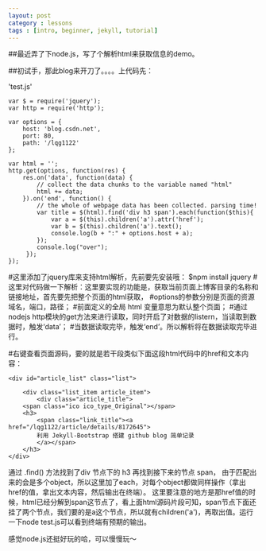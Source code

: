 ```yaml
---
layout: post
category : lessons
tags : [intro, beginner, jekyll, tutorial]
---
```


##最近弄了下node.js，写了个解析html来获取信息的demo。

##初试手，那此blog来开刀了。。。。上代码先：

'test.js'

	var $ = require('jquery');
	var http = require('http');

	var options = {
    	host: 'blog.csdn.net',
    	port: 80,
    	path: '/lqg1122'
	};

	var html = '';
	http.get(options, function(res) {
    	res.on('data', function(data) {
        	// collect the data chunks to the variable named "html"
       		html += data;
    	}).on('end', function() {
        	// the whole of webpage data has been collected. parsing time!
        	var title = $(html).find('div h3 span').each(function($this){
            	var a = $(this).children('a').attr('href');
            	var b = $(this).children('a').text();
            	console.log(b + ":" + options.host + a);
        	});
        	console.log("over");
    	 });
	});




#这里添加了jquery库来支持html解析，先前要先安装哦：
	$npm install jquery
#这里对代码做一下解析：这里要实现的功能是，获取当前页面上博客目录的名称和链接地址，首先要先把整个页面的html获取，
#options的参数分别是页面的资源域名，端口，路径；
#前面定义的全局 html 变量意思为默认整个页面；
#通过nodejs http模块的get方法来进行读取，同时开启了对数据的listern，当读取到数据时，触发‘data’；
#当数据读取完毕，触发‘end’。所以解析将在数据读取完毕进行。

#右键查看页面源码，要的就是若干段类似下面这段html代码中的href和文本内容：

	<div id="article_list" class="list">

    	<div class="list_item article_item">
        	<div class="article_title">
    	<span class="ico ico_type_Original"></span>
    	<h3>
        	<span class="link_title"><a href="/lqg1122/article/details/8172645">
        	利用 Jekyll-Bootstrap 搭建 github blog 简单记录
        	</a></span>
    	</h3>
	</div>




通过 .find() 方法找到了div 节点下的 h3 再找到接下来的节点 span，
由于匹配出来的会是多个object，所以这里加了each，对每个object都做同样操作（拿出href的值，拿出文本内容，然后输出在终端）。
这里要注意的地方是那href值的时候，html已经分解到span这节点了，看上面html源码片段可知，span节点下面还挂了两个节点，我们要的是a这个节点，所以就有children('a')，再取出值。运行一下node test.js可以看到终端有预期的输出。

感觉node.js还挺好玩的哈，可以慢慢玩～